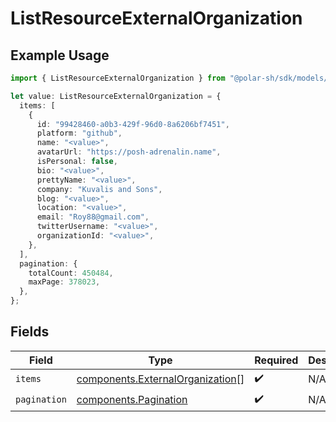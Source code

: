# ListResourceExternalOrganization

## Example Usage

```typescript
import { ListResourceExternalOrganization } from "@polar-sh/sdk/models/components/listresourceexternalorganization.js";

let value: ListResourceExternalOrganization = {
  items: [
    {
      id: "99428460-a0b3-429f-96d0-8a6206bf7451",
      platform: "github",
      name: "<value>",
      avatarUrl: "https://posh-adrenalin.name",
      isPersonal: false,
      bio: "<value>",
      prettyName: "<value>",
      company: "Kuvalis and Sons",
      blog: "<value>",
      location: "<value>",
      email: "Roy88@gmail.com",
      twitterUsername: "<value>",
      organizationId: "<value>",
    },
  ],
  pagination: {
    totalCount: 450484,
    maxPage: 378023,
  },
};
```

## Fields

| Field                                                                                | Type                                                                                 | Required                                                                             | Description                                                                          |
| ------------------------------------------------------------------------------------ | ------------------------------------------------------------------------------------ | ------------------------------------------------------------------------------------ | ------------------------------------------------------------------------------------ |
| `items`                                                                              | [components.ExternalOrganization](../../models/components/externalorganization.md)[] | :heavy_check_mark:                                                                   | N/A                                                                                  |
| `pagination`                                                                         | [components.Pagination](../../models/components/pagination.md)                       | :heavy_check_mark:                                                                   | N/A                                                                                  |